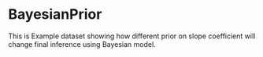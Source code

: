 # BayesianPrior

This is Example dataset showing how different prior on slope coefficient will change final inference using Bayesian model.
